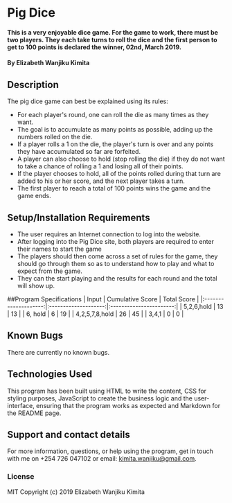 # Pig Dice
#### This is a very enjoyable dice game. For the game to work, there must be two players. They each take turns to roll the dice and the first person to get to 100 points is declared the winner, 02nd, March 2019.
#### By **Elizabeth Wanjiku Kimita**
## Description
The pig dice game can best be explained using its rules:
* For each player's round, one can roll the die as many times as they want.
* The goal is to accumulate as many points as possible, adding up the numbers rolled on the die.
* If a player rolls a 1 on the die, the player's turn is over and any points they have accumulated so far are forfeited.
* A player can also choose to hold (stop rolling the die) if they do not want to take a chance of rolling a 1 and losing all of their points.
* If the player chooses to hold, all of the points rolled during that turn are added to his or her score, and the next player takes a turn.
* The first player to reach a total of 100 points wins the game and the game ends.

## Setup/Installation Requirements
* The user requires an Internet connection to log into the website.
* After logging into the Pig Dice site, both players are required to enter their names to start the game
* The players should then come across a set of rules for the game, they should go through them so as to understand how to play and what to expect from the game.
* They can the start playing and the results for each round and the total will show up.

##Program Specifications
|    Input             | Cumulative Score     |     Total Score         |
|:--------------------:|:--------------------:|:-----------------------:|
|    5,2,6,hold        |     13               |        13               |
|    6, hold           |     6                |        19               |
|    4,2,5,7,8,hold    |     26               |        45               |
|    3,4,1             |     0                |         0               |

## Known Bugs
There are currently no known bugs.

## Technologies Used
This program has been built using HTML to write the content, CSS for styling purposes, JavaScript to create the business logic and the user- interface, ensuring that the program works as expected and Markdown for the README page.

## Support and contact details
For more information, questions, or help using the program, get in touch with me on +254 726 047102 or email: kimita.wanjiku@gmail.com.
### License
MIT Copyright (c) 2019 Elizabeth Wanjiku Kimita
